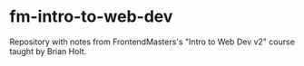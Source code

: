 # fm-intro-to-web-dev
Repository with notes from FrontendMasters's "Intro to Web Dev v2" course taught by Brian Holt.
